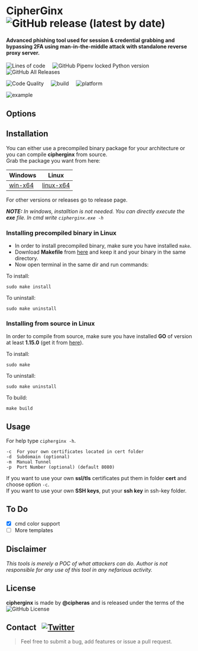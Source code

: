 # CipherGinx &nbsp; ![GitHub release (latest by date)](https://img.shields.io/github/v/release/cipheras/cipherginx?style=flat-square&logo=superuser)
#### Advanced phishing tool used for session & credential grabbing and bypassing 2FA using man-in-the-middle attack with standalone reverse proxy server. 

![Lines of code](https://img.shields.io/tokei/lines/github/cipheras/cipherginx?style=flat-square)
&nbsp;&nbsp;&nbsp;&nbsp;![GitHub Pipenv locked Python version](https://img.shields.io/github/pipenv/locked/python-version/cipheras/cipherginx?style=flat-square)
&nbsp;&nbsp;&nbsp;&nbsp;![GitHub All Releases](https://img.shields.io/github/downloads/cipheras/cipherginx/total?style=flat-square)

![Code Quality](https://img.shields.io/badge/dynamic/json?url=https://jsonkeeper.com/b/KNO7&label=code%20quality&query=codequality&style=flat-square&labelColor=grey&color=yellowgreen)
&nbsp;&nbsp;&nbsp;&nbsp;![build](https://img.shields.io/badge/dynamic/json?url=https://jsonkeeper.com/b/KNO7&label=build&query=build&style=flat-square&labelColor=grey&color=darkgreen)
&nbsp;&nbsp;&nbsp;&nbsp;![platform](https://img.shields.io/badge/dynamic/json?url=https://jsonkeeper.com/b/KNO7&label=platform&query=platform&style=flat-square&labelColor=grey&color=purple)

![example](../assets/screen.gif?raw=true)

## Options

## Installation
You can either use a precompiled binary package for your architecture or you can compile **cipherginx** from source.
<br>Grab the package you want from here:

Windows | Linux
--------|-------
[win-x64](https://github.com/cipheras/cipherginx/releases/download/v1.5.3/cipherginx-win-x64.zip) | [linux-x64](https://github.com/cipheras/cipherginx/releases/download/v1.5.3/cipherginx-linux-x64)

For other versions or releases go to release page.

***NOTE:** In windows, installtion is not needed. You can directly execute the **exe** file.*
*In cmd write `cipherginx.exe -h`*

### Installing precompiled binary in Linux
* In order to install precompiled binary, make sure you have installed `make`.
* Download **Makefile** from [here](https://github.com/cipheras/cipherginx/releases/download/v1.5.3/Makefile) and keep it and your binary in the same directory.
* Now open terminal in the same dir and run commands:

To install:
```
sudo make install
```
To uninstall:
```
sudo make uninstall
```


### Installing from source in Linux
In order to compile from source, make sure you have installed **GO** of version at least **1.15.0** (get it from [here](https://golang.org/doc/install)).

To install:
```
sudo make
```
To uninstall:
```
sudo make uninstall
```
To build:
```
make build
```


## Usage
For help type `cipherginx -h`.
```
-c  For your own certificates located in cert folder
-d  Subdomain (optional)
-m  Manual Tunnel
-p  Port Number (optional) (default 8080)

```
If you want to use your own **ssl/tls** certificates put them in folder **cert** and choose option `-c`.
<br> If you want to use your own **SSH keys**, put your **ssh key** in ssh-key folder.

## To Do
- [x] cmd color support
- [ ] More templates  

## Disclaimer
*This tools is merely a POC of what attackers can do. Author is not responsible for any use of this tool in any nefarious activity.*

## License
**cipherginx** is made by **@cipheras** and is released under the terms of the &nbsp;![GitHub License](https://img.shields.io/github/license/cipheras/cipherginx?color=darkgreen)

## Contact &nbsp; [![Twitter](https://img.shields.io/twitter/url?style=social&url=https%3A%2F%2Fgithub.com%2Fcipheras%2Fcipherginx&label=Tweet)](https://twitter.com/intent/tweet?text=Hi:&url=https%3A%2F%2Fgithub.com%2Fcipheras%2Fcipherginx)
> Feel free to submit a bug, add features or issue a pull request.


